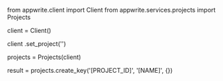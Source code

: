 from appwrite.client import Client
from appwrite.services.projects import Projects

client = Client()

client
    .set_project('')

projects = Projects(client)

result = projects.create_key('[PROJECT_ID]', '[NAME]', {})
